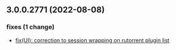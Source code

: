 ## 3.0.0.2771 (2022-08-08)

### fixes (1 change)

- [fix(UI): correction to session wrapping on rutorrent plugin list](QuickBox/development/v3-development@2704c420d949af88b25160ee0d652d6353ccdfd8)

